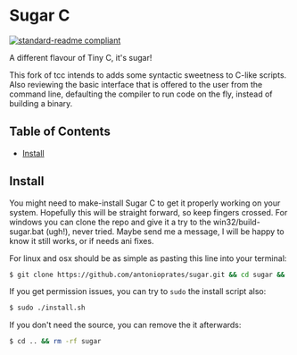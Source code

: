# Sugar C

[![standard-readme compliant](https://img.shields.io/badge/readme%20style-standard-brightgreen.svg?style=flat-square)](https://github.com/RichardLitt/standard-readme)

A different flavour of Tiny C, it's sugar!

This fork of tcc intends to adds some syntactic sweetness to C-like scripts. Also reviewing the basic interface that is offered to the user from the command line, defaulting the compiler to run code on the fly, instead of building a binary.


## Table of Contents

- [Install](#install)

## Install

You might need to make-install Sugar C to get it properly working on your system. Hopefully this will be straight forward, so keep fingers crossed. For windows you can clone the repo and give it a try to the win32/build-sugar.bat (ugh!), never tried. Maybe send me a message, I will be happy to know it still works, or if needs ani fixes.

For linux and osx should be as simple as pasting this line into your terminal:

```sh
$ git clone https://github.com/antonioprates/sugar.git && cd sugar && ./install.sh
```

If you get permission issues, you can try to `sudo` the install script also:

```sh
$ sudo ./install.sh
```

If you don't need the source, you can remove the it afterwards:

```sh
$ cd .. && rm -rf sugar
```
